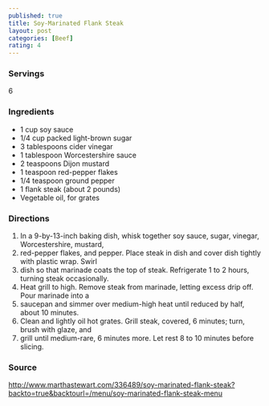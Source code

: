 ```yaml
---
published: true
title: Soy-Marinated Flank Steak
layout: post
categories: [Beef]
rating: 4
---
```

### Servings
6

### Ingredients
- 1 cup soy sauce
- 1/4 cup packed light-brown sugar
- 3 tablespoons cider vinegar
- 1 tablespoon Worcestershire sauce
- 2 teaspoons Dijon mustard
- 1 teaspoon red-pepper flakes
- 1/4 teaspoon ground pepper
- 1 flank steak (about 2 pounds)
- Vegetable oil, for grates


### Directions
1. In a 9-by-13-inch baking dish, whisk together soy sauce, sugar, vinegar, Worcestershire, mustard,
2. red-pepper flakes, and pepper. Place steak in dish and cover dish tightly with plastic wrap. Swirl
3. dish so that marinade coats the top of steak. Refrigerate 1 to 2 hours, turning steak occasionally.
4. Heat grill to high. Remove steak from marinade, letting excess drip off. Pour marinade into a
5. saucepan and simmer over medium-high heat until reduced by half, about 10 minutes.
6. Clean and lightly oil hot grates. Grill steak, covered, 6 minutes; turn, brush with glaze, and
7. grill until medium-rare, 6 minutes more. Let rest 8 to 10 minutes before slicing.

### Source
<a href="http://www.marthastewart.com/336489/soy-marinated-flank-steak?backto=true&backtourl=/menu/soy-marinated-flank-steak-menu" target="new">http://www.marthastewart.com/336489/soy-marinated-flank-steak?backto=true&backtourl=/menu/soy-marinated-flank-steak-menu</a>
